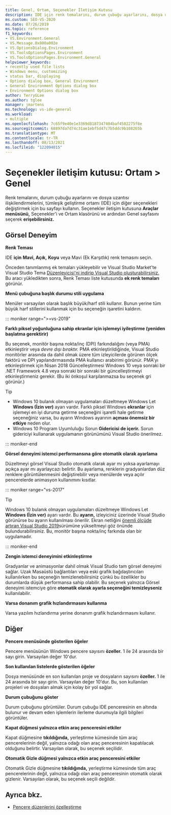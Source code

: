 ```yaml
---
title: Genel, Ortam, Seçenekler İletişim Kutusu
description: IDE için renk temalarını, durum çubuğu ayarlarını, dosya uzantısı ilişkilendirmelerini ve daha fazlasını değiştirmek için Ortam bölümündeki Genel sayfasını kullanmayı öğrenin.
ms.custom: SEO-VS-2020
ms.date: 07/26/2019
ms.topic: reference
f1_keywords:
- VS.Environment.General
- VS.Message.0x800a002e
- VS.OptionsDialog.Environment
- VS.ToolsOptionsPages.Environment
- VS.ToolsOptionsPages.Environment.General
helpviewer_keywords:
- recently used file lists
- Windows menu, customizing
- status bar, displaying
- Options dialog box, General Environment
- General Environment Options dialog box
- Environment Options dialog box
author: TerryGLee
ms.author: tglee
manager: jmartens
ms.technology: vs-ide-general
ms.workload:
- multiple
ms.openlocfilehash: 7c65f9e40e1e3369d8187347404baf4502275f8e
ms.sourcegitcommit: 68897da7d74c31ae1ebf5d47c7b5ddc9b108265b
ms.translationtype: MT
ms.contentlocale: tr-TR
ms.lasthandoff: 08/13/2021
ms.locfileid: "122094015"
---
```

# <a name="options-dialog-box-environment--general"></a>Seçenekler iletişim kutusu: Ortam \> Genel

Renk temalarını, durum çubuğu ayarlarını ve dosya uzantısı ilişkilendirmelerini, tümleşik geliştirme ortamı (IDE) için diğer seçenekleri değiştirmek için bu sayfayı kullanın. Seçenekler iletişim kutusuna **Araçlar menüsünü,** Seçenekler'i ve Ortam  klasörünü ve ardından Genel sayfasını seçerek  **erişebilirsiniz.**

## <a name="visual-experience"></a>Görsel Deneyim

**Renk Teması**

IDE **için** **Mavi, Açık,** **Koyu** veya Mavi (Ek Karşıtlık) renk temasını seçin. 

Önceden tanımlanmış ek temaları yükleyebilir ve Visual Studio Market'te Visual Studio Tema  [Düzenleyicisi'ni indirip Visual Studio oluşturabilirsiniz.](https://marketplace.visualstudio.com/items?itemName=VisualStudioPlatformTeam.VisualStudio2017ColorThemeEditor) Bu aracı yükledikten sonra, Renk Teması liste kutusunda **ek renk temaları** görünür.

**Menü çubuğuna başlık durumu stili uygulama**

Menüler varsayılan olarak başlık büyük/harf stili kullanır. Bunun yerine tüm büyük harf stillerini kullanmak için bu seçeneğin işaretini kaldırın.

::: moniker range=">=vs-2019"

**Farklı piksel yoğunluğuna sahip ekranlar için işlemeyi iyileştirme (yeniden başlatma gerektirir)**

Bu seçenek, monitör başına nokta/inç (DPI) farkındalığını (veya PMA) etkinleştirir veya *devre dışı bıraktır.* PMA etkinleştirildiğinde, Visual Studio monitörler arasında da dahil olmak üzere tüm izleyicilerde görünen ölçek faktörü ve DPI yapılandırmasında PMA kullanıcı arabirimi görünür. PMA'yı etkinleştirmek için Nisan 2018 Güncelleştirmesi Windows 10 veya sonraki bir .NET Framework 4.8 veya sonraki bir sonraki bir güncelleştirmeyi etkinleştirmeniz gerekir. (Bu iki önkoşul karşılanmazsa bu seçenek gri görünür.)

> [!TIP]
> - Windows 10 bulanık olmayan uygulamaları düzeltmeye Windows Let **Windows (İzin ver)** ayarı vardır. Farklı piksel Windows **ekranlar** için işlemeyi en iyi duruma getirme seçeneğini işaretli hale getirme seçeneğiniz varsa, bu ayarın Windows ayarının **açması önemsiz bir etkiye** neden olur.
> - Windows 10 Program Uyumluluğu Sorun **Gidericisi de içerir.** Sorun gidericiyi kullanarak uygulamanın görünümünü Visual Studio önerilmez.

::: moniker-end

**Görsel deneyimi istemci performansına göre otomatik olarak ayarlama**

Düzeltmeyi görsel Visual Studio otomatik olarak ayar mı yoksa ayarlamayı açıkça ayar mı ayarlaycazı belirtir. Bu ayarlama, renklerin gradyanlardan düz renklere görüntülenmesini değiştirebilir veya menülerde veya açılır pencerelerde animasyon kullanımını kısıtlar.

::: moniker range="vs-2017"

> [!TIP]
> Windows 10 bulanık olmayan uygulamaları düzeltmeye Windows Let **Windows (İzin ver)** ayarı vardır. Bu **ayarın,** izleyiciniz üzerinde Visual Studio görünürse bu ayarın kullanılması önerilir. Ekran netliğini [önemli ölçüde artıran Visual Studio 2019](https://visualstudio.microsoft.com/downloads)sürümüne yükseltmeyi göz önünde bulundurabilirsiniz. Bu, monitör başına nokta/inç farkında olan bir uygulamadır.

::: moniker-end

**Zengin istemci deneyimini etkinleştirme**

Gradyanlar ve animasyonlar dahil olmak Visual Studio tam görsel deneyimi sağlar. Uzak Masaüstü bağlantıları veya eski grafik bağdaştırıcıları kullanılırken bu seçeneğin temizlenebilirsiniz çünkü bu özellikler bu durumlarda düşük performansa sahip olabilir. Bu seçenek yalnızca Görsel deneyimi istemciye göre **otomatik olarak ayarla seçeneğini temizleyseniz** kullanılabilir.

**Varsa donanım grafik hızlandırmasını kullanma**

Varsa yazılım hızlandırma yerine donanım grafik hızlandırmasını kullanır.

## <a name="other"></a>Diğer

**Pencere menüsünde gösterilen öğeler**

Pencere menüsünün Windows pencere sayısını **özeller.** 1 ile 24 arasında bir sayı girin. Varsayılan değer 10'dur.

**Son kullanılan listelerde gösterilen öğeler**

Dosya menüsünde en son kullanılan proje ve dosyaların sayısını **özeller.** 1 ile 24 arasında bir sayı girin. Varsayılan değer 10'dur. Bu, son kullanılan projeleri ve dosyaları almak için kolay bir yol sağlar.

**Durum çubuğunu göster**

Durum çubuğunu görüntüler. Durum çubuğu IDE penceresinin en altında bulunur ve devam eden işlemlerin ilerleme durumuyla ilgili bilgileri görüntüler.

**Kapat düğmesi yalnızca etkin araç penceresini etkiler**

Kapat düğmesine **tıkıldığında,** yerleştirme kümesinde tüm araç pencerelerinin değil, yalnızca odağı olan araç penceresinin kapatılacak olduğunu belirtir. Varsayılan olarak, bu seçenek seçilidir.

**Otomatik Gizle düğmesi yalnızca etkin araç penceresini etkiler**

Otomatik Gizle düğmesine **tıkıldığında,** yerleştirme kümesinde tüm araç pencerelerinin değil, yalnızca odağı olan araç penceresinin otomatik olarak gizlenir. Varsayılan olarak, bu seçenek seçili değildir.

## <a name="see-also"></a>Ayrıca bkz.

- [Pencere düzenlerini özelleştirme](../../ide/customizing-window-layouts-in-visual-studio.md)
